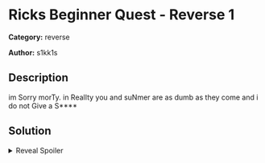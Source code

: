 # Ricks Beginner Quest - Reverse 1

**Category:** reverse

**Author:** s1kk1s

## Description
im Sorry morTy. in RealIty you and suNmer are as dumb as they come and i do not Give a S****

## Solution

<details>
 <summary>Reveal Spoiler</summary>
    strings main | grep CCSC

    FLAG: CCSC{Sometim3s_sCienc3_1s_4_l0T_moRe_4rT_tHan_sCi3nCe}
    
</details>
